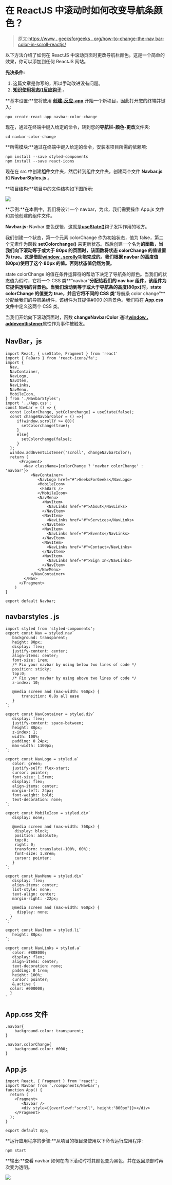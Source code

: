 # 在 ReactJS 中滚动时如何改变导航条颜色？

> 原文:[https://www . geeksforgeeks . org/how-to-change-the-nav bar-color-in-scroll-reactjs/](https://www.geeksforgeeks.org/how-to-change-the-navbar-color-when-you-scroll-in-reactjs/)

以下方法介绍了如何在 ReactJS 中滚动页面时更改导航栏颜色。这是一个简单的效果，你可以添加到任何 ReactJS 网站。

**先决条件:**

1.  这篇文章是你写的，所以手动改进没有问题。
2.  [**<u>知识使用状态()反应钩子</u>**](https://www.geeksforgeeks.org/what-is-usestate-in-react/) 。

**基本设置:**您将使用 [**<u>创建-反应-app</u>**](https://www.geeksforgeeks.org/reactjs-setting-development-environment/) 开始一个新项目，因此打开您的终端并键入:

```
npx create-react-app navbar-color-change
```

现在，通过在终端中键入给定的命令，转到您的**导航栏-颜色-更改**文件夹:

```
cd navbar-color-change
```

**所需模块:**通过在终端中键入给定的命令，安装本项目所需的依赖项:

```
npm install --save styled-components
npm install --save react-icons
```

现在在 src 中创建**组件**文件夹，然后转到组件文件夹，创建两个文件 **Navbar.js** 和 **NavbarStyles.js** 。

**项目结构:**项目中的文件结构如下图所示:

![](img/1da5158edb89133b1ca7cb0f10051f7f.png)

**示例:**在本例中，我们将设计一个 navbar，为此，我们需要操作 App.js 文件和其他创建的组件文件。

**Navbar.js:** Navbar 变色逻辑，这就是[**<u>useState()</u>**](https://www.geeksforgeeks.org/what-is-usestate-in-react/)钩子发挥作用的地方。

我们创建一个状态，第一个元素 colorChange 作为初始状态，值为 false，第二个元素作为函数 **setColorchange()** 来更新状态。然后创建一个名为**的函数，当我们向下滚动等于或大于 80px 的页面时，该函数将状态 colorChange 的值设置为 true。这是借助[**<u>window . scrolly</u>**](https://www.geeksforgeeks.org/html-dom-window-scrolly-property/)功能完成的。我们根据 navbar 的高度值(80px)使用了这个 80px 的值。否则状态值仍然为假。**

state colorChange 的值在条件运算符的帮助下决定了导航条的颜色。当我们的状态值为假时，它将一个 CSS 类**“navbar”**分配给我们的 nav bar 组件，该组件为它提供透明的背景色。当我们滚动到等于或大于导航条的高度(80px)时，state colorChange 的值变为 true，并且它将不同的 CSS 类**“导航条 color change”**分配给我们的导航条组件，该组件为其提供#000 的背景色。我们将在 **App.css 文件**中定义这两个 CSS 类。

当我们开始向下滚动页面时，函数 **changeNavbarColor** 通过[**<u>window . addeventlistener</u>**](https://www.geeksforgeeks.org/javascript-addeventlistener-with-examples/)属性作为事件被触发。

## NavBar，js

```
import React, { useState, Fragment } from 'react'
import { FaBars } from 'react-icons/fa'; 
import {
  Nav,
  NavContainer, 
  NavLogo,
  NavItem,
  NavLinks,
  NavMenu,
  MobileIcon,
} from './NavbarStyles';
import '../App.css';
const Navbar = () => {
  const [colorChange, setColorchange] = useState(false);
  const changeNavbarColor = () =>{
     if(window.scrollY >= 80){
       setColorchange(true);
     }
     else{
       setColorchange(false);
     }
  };
  window.addEventListener('scroll', changeNavbarColor);
  return (
      <Fragment>
        <Nav className={colorChange ? 'navbar colorChange' : 'navbar'}>
           <NavContainer>
              <NavLogo href="#">GeeksForGeeks</NavLogo>
              <MobileIcon>
               <FaBars />
              </MobileIcon>
              <NavMenu>
                <NavItem>
                  <NavLinks href="#">About</NavLinks>
                </NavItem>
                <NavItem>
                  <NavLinks href="#">Services</NavLinks>
                </NavItem>
                <NavItem>
                  <NavLinks href="#">Events</NavLinks>
                </NavItem>
                <NavItem>
                  <NavLinks href="#">Contact</NavLinks>
                </NavItem>
                <NavItem>
                  <NavLinks href="#">Sign In</NavLinks>
                </NavItem>
              </NavMenu>
           </NavContainer>
        </Nav>
      </Fragment>
    )
}

export default Navbar;
```

## navbarstyles . js

```
import styled from 'styled-components';
export const Nav = styled.nav`
   background: transparent;
   height: 80px;
   display: flex;
   justify-content: center;
   align-items: center;
   font-size: 1rem;
   /* Fix your navbar by using below two lines of code */
   position: sticky;
   top:0;
   /* Fix your navbar by using above two lines of code */
   z-index: 10;

   @media screen and (max-width: 960px) {
       transition: 0.8s all ease
   }
`;

export const NavContainer = styled.div`
   display: flex;
   justify-content: space-between;
   height: 80px;
   z-index: 1;
   width: 100%;
   padding: 0 24px;
   max-width: 1100px;
`;

export const NavLogo = styled.a`
   color: green;
   justify-self: flex-start;
   cursor: pointer;
   font-size: 1.5rem;
   display: flex;
   align-items: center;
   margin-left: 24px;
   font-weight: bold;
   text-decoration: none;
`;

export const MobileIcon = styled.div`
   display: none;

   @media screen and (max-width: 768px) {
    display: block;
    position: absolute;
    top:0;
    right: 0;
    transform: translate(-100%, 60%);
    font-size: 1.8rem;
    cursor: pointer;
   }
`;

export const NavMenu = styled.div`
   display: flex;
   align-items: center;
   list-style: none;
   text-align: center;
   margin-right: -22px;

   @media screen and (max-width: 960px) {
     display: none;
  }
`;

export const NavItem = styled.li`
   height: 80px;
`;

export const NavLinks = styled.a`
   color: #808080; 
   display: flex; 
   align-items: center; 
   text-decoration: none; 
   padding: 0 1rem; 
   height: 100%; 
   cursor: pointer; 
   &.active { 
  color: #000000; 
  } 
`
```

## App.css 文件

```
.navbar{
    background-color: transparent;
}

.navbar.colorChange{
    background-color: #000;
}
```

## App.js

```
import React, { Fragment } from 'react'; 
import Navbar from './components/Navbar';
function App() { 
  return ( 
    <Fragment>
       <Navbar />
       <div style={{overflowY:"scroll", height:"800px"}}></div> 
    </Fragment>
  ); 
} 

export default App;
```

**运行应用程序的步骤:**从项目的根目录使用以下命令运行应用程序:

```
npm start
```

**输出:**查看 navbar 如何在向下滚动时将其颜色变为黑色，并在返回顶部时再次变为透明。

![](img/ce782ac4ff1fa5cf1f6d08f53776f7e0.png)